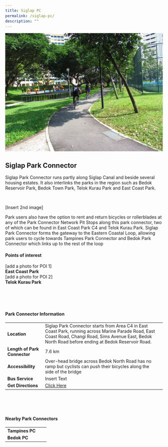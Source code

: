 ```yaml
---
title: Siglap PC
permalink: /siglap-pc/
description: ""
---
```

![](/images/siglap%20pc%2010.JPG)

## Siglap Park Connector

Siglap Park Connector runs partly along Siglap Canal and beside several housing estates. It also interlinks the parks in the region such as Bedok Reservoir Park, Bedok Town Park, Telok Kurau Park and East Coast Park.


<br>

[Insert 2nd image]

Park users also have the option to rent and return bicycles or rollerblades at any of the Park Connector Network Pit Stops along this park connector, two of which can be found in East Coast Park C4 and Telok Kurau Park. Siglap Park Connector forms the gateway to the Eastern Coastal Loop, allowing park users to cycle towards Tampines Park Connector and Bedok Park Connector which links up to the rest of the loop
<br>

#### Points of interest

[add a photo for POI 1]
<br>
**East Coast Park**
<br>
[add a photo for POI 2]
<br>
**Telok Kurau Park**

<br>
<br>
<br>

#### Park Connector Information
|  |  |  |
| -------- | -------- | -------- |
| **Location** | Siglap Park Connector starts from&nbsp;Area C4 in East Coast Park, running across&nbsp;Marine Parade Road, East Coast Road, Changi Road, Sims Avenue East, Bedok North Road&nbsp;before ending at&nbsp;Bedok Reservoir Road. |  |
| **Length of Park Connector** | 7.6 km   |  |
| **Accessibility** | Over-head bridge across Bedok North Road has no ramp but cyclists can push their bicycles along the side of the bridge | |
| **Bus Service** | Insert Text | |
| **Get Directions** | [Click Here](https://www.onemap.gov.sg/main/v2/)  | |

<br>
<br>
<br>	

#### Nearby Park Connectors
|   |  |  |
| -------- | -------- | -------- |
| **Tampines PC** | | |
| **Bedok PC** | | |